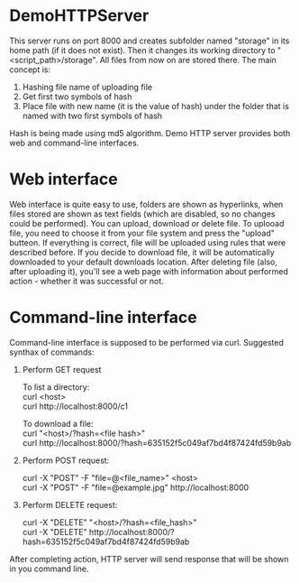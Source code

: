 # DemoHTTPServer

This server runs on port 8000 and creates subfolder named "storage" in its home path (if it does not exist). Then it 
changes its working directory to "<script_path>/storage".
All files from now on are stored there. The main concept is:
1) Hashing file name of uploading file
2) Get first two symbols of hash
3) Place file with new name (it is the value of hash) under the folder that is named with two first symbols of hash

Hash is being made using md5 algorithm.
Demo HTTP server provides both web and command-line interfaces.

# Web interface
Web interface is quite easy to use, folders are shown as hyperlinks, when files stored are shown as text fields
(which are disabled, so no changes could be performed). You can upload, download or delete file. To uplooad file, 
you need to choose it from your file system and press the "upload" butteon. If everything is correct, file will be 
uploaded using rules that were described before. If you decide to download file, it will be automatically downloaded
to your default downloads location. After deleting file (also, after uploading it), you'll see a web page with information 
about  performed action - whether it was successful or not. 

# Command-line interface
Command-line interface is supposed to be performed via curl. Suggested synthax of commands:
1) Perform GET request<br>
    
    To list a directory:<br> 
      curl &lt;host&gt; <br>
      curl http://localhost:8000/c1
      
    To download a file:<br>
      curl "&lt;host&gt;/?hash=&lt;file hash&gt;"<br>
      curl http://localhost:8000/?hash=635152f5c049af7bd4f87424fd59b9ab<br>
      
2) Perform POST request:<br>
    
    curl -X "POST" -F "file=@&lt;file_name&gt;" &lt;host&gt;<br>
    curl -X "POST" -F "file=@example.jpg" http://localhost:8000<br>
    
3) Perform DELETE request:<br>

    curl -X "DELETE" "&lt;host&gt;/?hash=&lt;file_hash&gt;"<br>
    curl -X "DELETE" http://localhost:8000/?hash=635152f5c049af7bd4f87424fd59b9ab<br>
    
After completing action, HTTP server will send response that will be shown in you command line.
